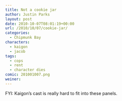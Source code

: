 ```yaml
---
title: Not a cookie jar
author: Justin Parks
layout: post
date: 2010-10-07T08:01:19+00:00
url: /2010/10/07/cookie-jar/
categories:
  - Chipmunk Bay
characters:
  - kaigon
  - jacob
tags:
  - cops
  - rent
  - character dies
comic: 201001007.png
weiner:
---
```

FYI: Kaigon&#8217;s cast is really hard to fit into these panels.